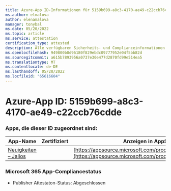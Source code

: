 ```yaml
---
title: Azure-App ID-Informationen für 5159b699-a8c3-4170-ae49-c22ccb76cdde
ms.author: elmalova
author: elenamalova
manager: tonybal
ms.date: 05/20/2022
ms.topic: article
ms.service: attestation
certification_type: attested
description: Alle verfügbaren Sicherheits- und Complianceinformationen für 5159b699-a8c3-4170-ae49-c22ccb76cdde.
ms.openlocfilehash: 949800b8d96180f829ebdc09777952e04f5bb82d
ms.sourcegitcommit: a615b7893956a0737e30e477d2870fd99e514ea5
ms.translationtype: MT
ms.contentlocale: de-DE
ms.lasthandoff: 05/20/2022
ms.locfileid: "65616604"
---
```

# <a name="azure-app-id-5159b699-a8c3-4170-ae49-c22ccb76cdde"></a>Azure-App ID: 5159b699-a8c3-4170-ae49-c22ccb76cdde


### <a name="apps-associated-with-this-id"></a>Apps, die dieser ID zugeordnet sind:
| **App-Name** | **Zertifiziert** | **Anzeigen in AppSource** |
|--------------|---------------|-----------------------|
| [Neuigkeiten – Jalios](../forward/WA200003889.md) |  | [https://appsource.microsoft.com/product/office/WA200003889](https://appsource.microsoft.com/product/office/WA200003889) |

### <a name="microsoft-365-app-compliance-status"></a>Microsoft 365 App-Compliancestatus
- Publisher Attestaton-Status: Abgeschlossen

